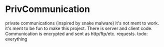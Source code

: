 # PrivCommunication
private communications (inspired by snake malware)
it's not ment to work. it's ment to be fun to make this project. There is server and client code. Communication is encrypted and sent as http/ftp/etc. requests.
todo: 
everything

